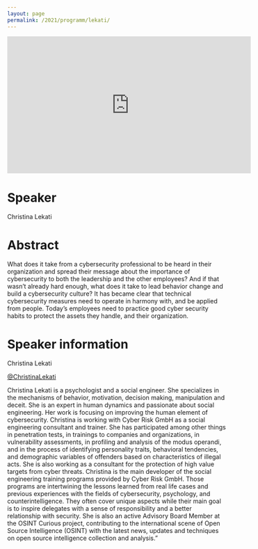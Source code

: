 ```yaml
---
layout: page
permalink: /2021/programm/lekati/
---
```


<iframe width="560" height="315" src="https://www.youtube.com/embed/OzCAMRWrDBs" title="YouTube video player" frameborder="0" allow="accelerometer; autoplay; clipboard-write; encrypted-media; gyroscope; picture-in-picture" allowfullscreen></iframe>

# Speaker

Christina Lekati

# Abstract

What does it take from a cybersecurity professional to be heard in their organization and spread their message about the importance of cybersecurity to both the leadership and the other employees? And if that wasn’t already hard enough, what does it take to lead behavior change and build a cybersecurity culture? It has became clear that technical cybersecurity measures need to operate in harmony with, and be applied from people. Today’s employees need to practice good cyber security habits to protect the assets they handle, and their organization.

# Speaker information

Christina Lekati

[@ChristinaLekati](https://twitter.com/ChristinaLekati)

Christina Lekati is a psychologist and a social engineer. She specializes in the mechanisms of behavior, motivation, decision making, manipulation and deceit. She is an expert in human dynamics and passionate about social engineering. Her work is focusing on improving the human element of cybersecurity. Christina is working with Cyber Risk GmbH as a social engineering consultant and trainer. She has participated among other things in penetration tests, in trainings to companies and organizations, in vulnerability assessments, in profiling and analysis of the modus operandi, and in the process of identifying personality traits, behavioral tendencies, and demographic variables of offenders based on characteristics of illegal acts. She is also working as a consultant for the protection of high value targets from cyber threats. Christina is the main developer of the social engineering training programs provided by Cyber Risk GmbH. Those programs are intertwining the lessons learned from real life cases and previous experiences with the fields of cybersecurity, psychology, and counterintelligence. They often cover unique aspects while their main goal is to inspire delegates with a sense of responsibility and a better relationship with security. She is also an active Advisory Board Member at the OSINT Curious project, contributing to the international scene of Open Source Intelligence (OSINT) with the latest news, updates and techniques on open source intelligence collection and analysis.”
